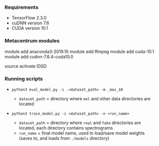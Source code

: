 ### Requirements
- TensorFlow 2.3.0
- cuDNN version 7.6
- CUDA version 10.1

### Metacentrum modules

module add anaconda3-2019.10
module add ffmpeg
module add cuda-10.1
module add cudnn-7.6.4-cuda10.0

source activate IDSD

### Running scripts

- `python3 eval_model.py -i .<dataset_path> -m _max_10`
  - `dataset_path` = directory where `mel` and other data directories are located
  
- `python3 train_model.py -i <dataset_path> -n <run_name>`
  - `dataset_path` = directory where `real` and `fake` directories are located, each directory contains spectrograms
  - `run_name` = final model name, used to load/save model weights (saves to, and loads from `./models` directory)

